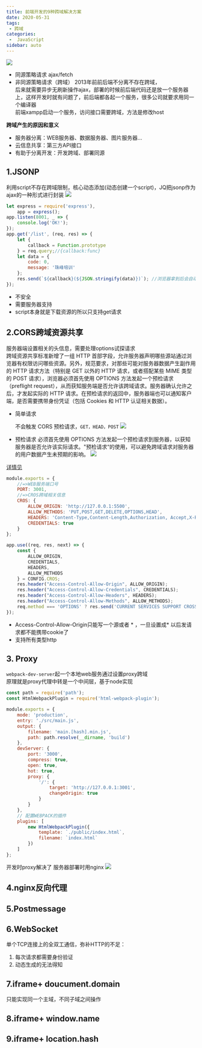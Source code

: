 ```yaml
---
title: 前端开发的9种跨域解决方案
date: 2020-05-31
tags:
 - 跨域
categories:
 -  JavaScript
sidebar: auto
---
```


![](https://resource.limeili.co/abstract/abstract%20(35).jpg)
<!-- more -->
* 同源策略请求 ajax/fetch
* 非同源策略请求（跨域）
2013年前前后端不分离不存在跨域，  
后来就需要异步无刷新操作ajax，部署的时候前后端代码还是放一个服务器上，这样开发时就有问题了，前后端都各起一个服务，很多公司就要求用同一个编译器  
前端xampp启动一个服务，访问接口需要跨域，方法是修改host  

**跨域产生的原因和意义**
* 服务器分离：WEB服务器、数据服务器、图片服务器…
* 云信息共享：第三方API接口
* 有助于分离开发：开发跨域、部署同源  

## 1.JSONP
利用script不存在跨域限制，核心动态添加(动态创建一个script)，JQ把jsonp作为ajax的一种形式进行封装
![](https://resource.limeili.co/image/202006042038.png)
```js
let express = require('express'),
    app = express();
app.listen(8001, _ => {
    console.log('OK!');
});
app.get('/list', (req, res) => {
    let {
        callback = Function.prototype
    } = req.query;//{callback:func}
    let data = {
        code: 0,
        message: '珠峰培训'
    };
    res.send(`${callback}(${JSON.stringify(data)})`); //浏览器拿到后会自动执行
});
```
* 不安全
* 需要服务器支持
* script本身就是下载资源的所以只支持get请求

## 2.CORS跨域资源共享
服务器端设置相关的头信息，需要处理options试探请求  
跨域资源共享标准新增了一组 HTTP 首部字段，允许服务器声明哪些源站通过浏览器有权限访问哪些资源。另外，规范要求，对那些可能对服务器数据产生副作用的 HTTP 请求方法（特别是 GET 以外的 HTTP 请求，或者搭配某些 MIME 类型的 POST 请求），浏览器必须首先使用 OPTIONS 方法发起一个预检请求（preflight request），从而获知服务端是否允许该跨域请求。服务器确认允许之后，才发起实际的 HTTP 请求。在预检请求的返回中，服务器端也可以通知客户端，是否需要携带身份凭证（包括 Cookies 和 HTTP 认证相关数据）。  
* 简单请求  

    不会触发 CORS 预检请求，`GET，HEAD，POST`
    ![](https://resource.limeili.co/image/202006042314.png)

* 预检请求
    必须首先使用 OPTIONS   方法发起一个预检请求到服务器，以获知服务器是否允许该实际请求。"预检请求“的使用，可以避免跨域请求对服务器的用户数据产生未预期的影响。
     ![](https://resource.limeili.co/image/202006042325.png)  

[详情见](https://developer.mozilla.org/zh-CN/docs/Web/HTTP/Access_control_CORS)
```js
module.exports = {
    //=>WEB服务端口号
    PORT: 3001,
    //=>CROS跨域相关信息
    CROS: {
        ALLOW_ORIGIN: 'http://127.0.0.1:5500',
        ALLOW_METHODS: 'PUT,POST,GET,DELETE,OPTIONS,HEAD', 
        HEADERS: 'Content-Type,Content-Length,Authorization, Accept,X-Requested-With',
        CREDENTIALS: true
    }
};

app.use((req, res, next) => {
    const {
        ALLOW_ORIGIN,
        CREDENTIALS,
        HEADERS,
        ALLOW_METHODS
    } = CONFIG.CROS;
    res.header("Access-Control-Allow-Origin", ALLOW_ORIGIN);
    res.header("Access-Control-Allow-Credentials", CREDENTIALS);
    res.header("Access-Control-Allow-Headers", HEADERS);
    res.header("Access-Control-Allow-Methods", ALLOW_METHODS);
    req.method === 'OPTIONS' ? res.send('CURRENT SERVICES SUPPORT CROSS DOMAIN REQUESTS!') : next();
});
```
* Access-Control-Allow-Origin只能写一个源或者 * ，一旦设置成* 以后发请求都不能携带cookie了
* 支持所有类型http

## 3. Proxy
`webpack-dev-server`起一个本地web服务通过设置proxy跨域  
原理就是proxy代理中转是一个中间层，基于node实现
```js
const path = require('path');
const HtmlWebpackPlugin = require('html-webpack-plugin');

module.exports = {
    mode: 'production',
    entry: './src/main.js',
    output: {
        filename: 'main.[hash].min.js',
        path: path.resolve(__dirname, 'build')
    },
    devServer: {
        port: '3000',
        compress: true,
        open: true,
        hot: true,
        proxy: {
            '/': {
                target: 'http://127.0.0.1:3001',
                changeOrigin: true
            }
        }
    },
    // 配置WEBPACK的插件
    plugins: [
        new HtmlWebpackPlugin({
            template: `./public/index.html`,
            filename: `index.html`
        })
    ]
};
```
开发时proxy解决了 服务器部署时用nginx
![](https://resource.limeili.co/image/202006042340.png) 

## 4.nginx反向代理
## 5.Postmessage
## 6.WebSocket
单个TCP连接上的全双工通信，弥补HTTP的不足：
1. 每次请求都需要身份验证
2. 动态生成的无法得知
## 7.iframe+ doucument.domain
只能实现同一个主域，不同子域之间操作
## 8.iframe+ window.name
## 9.iframe+ location.hash